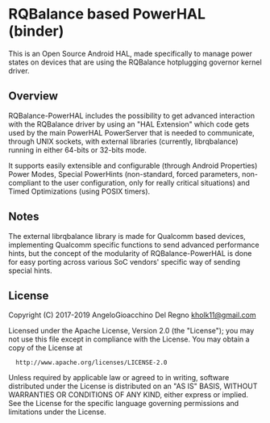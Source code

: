 # RQBalance based PowerHAL (binder) #

This is an Open Source Android HAL, made specifically to manage power states
on devices that are using the RQBalance hotplugging governor kernel driver.

## Overview ##

RQBalance-PowerHAL includes the possibility to get advanced interaction with
the RQBalance driver by using an "HAL Extension" which code gets used by the
main PowerHAL PowerServer that is needed to communicate, through UNIX sockets,
with external libraries (currently, librqbalance) running in either 64-bits or
32-bits mode.

It supports easily extensible and configurable (through Android Properties)
Power Modes, Special PowerHints (non-standard, forced parameters,
non-compliant to the user configuration, only for really critical situations)
and Timed Optimizations (using POSIX timers).


## Notes ##

The external librqbalance library is made for Qualcomm based devices,
implementing Qualcomm specific functions to send advanced performance hints,
but the concept of the modularity of RQBalance-PowerHAL is done for easy
porting across various SoC vendors' specific way of sending special hints.


## License ##

Copyright (C) 2017-2019 AngeloGioacchino Del Regno <kholk11@gmail.com>

Licensed under the Apache License, Version 2.0 (the "License");
you may not use this file except in compliance with the License.
You may obtain a copy of the License at

      http://www.apache.org/licenses/LICENSE-2.0

Unless required by applicable law or agreed to in writing, software
distributed under the License is distributed on an "AS IS" BASIS,
WITHOUT WARRANTIES OR CONDITIONS OF ANY KIND, either express or implied.
See the License for the specific language governing permissions and
limitations under the License.
